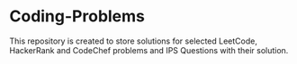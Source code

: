 # Coding-Problems
This repository is created to store solutions for selected LeetCode, HackerRank and CodeChef problems and IPS Questions with their solution.
